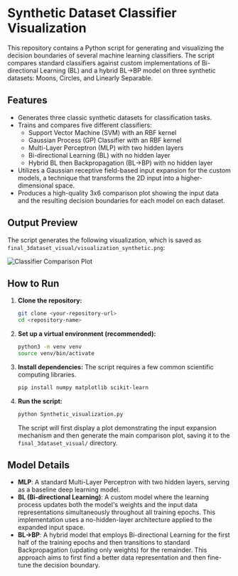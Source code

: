 # Synthetic Dataset Classifier Visualization

This repository contains a Python script for generating and visualizing the decision boundaries of several machine learning classifiers. The script compares standard classifiers against custom implementations of Bi-directional Learning (BL) and a hybrid BL->BP model on three synthetic datasets: Moons, Circles, and Linearly Separable.

## Features

-   Generates three classic synthetic datasets for classification tasks.
-   Trains and compares five different classifiers:
    -   Support Vector Machine (SVM) with an RBF kernel
    -   Gaussian Process (GP) Classifier with an RBF kernel
    -   Multi-Layer Perceptron (MLP) with two hidden layers
    -   Bi-directional Learning (BL) with no hidden layer
    -   Hybrid BL then Backpropagation (BL→BP) with no hidden layer
-   Utilizes a Gaussian receptive field-based input expansion for the custom models, a technique that transforms the 2D input into a higher-dimensional space.
-   Produces a high-quality 3x6 comparison plot showing the input data and the resulting decision boundaries for each model on each dataset.

## Output Preview

The script generates the following visualization, which is saved as `final_3dataset_visual/visualization_synthetic.png`:

![Classifier Comparison Plot](final_3dataset_visual/visualization_synthetic.png)

## How to Run

1.  **Clone the repository:**
    ```bash
    git clone <your-repository-url>
    cd <repository-name>
    ```

2.  **Set up a virtual environment (recommended):**
    ```bash
    python3 -m venv venv
    source venv/bin/activate
    ```

3.  **Install dependencies:**
    The script requires a few common scientific computing libraries.
    ```bash
    pip install numpy matplotlib scikit-learn
    ```

4.  **Run the script:**
    ```bash
    python Synthetic_visualization.py
    ```
    The script will first display a plot demonstrating the input expansion mechanism and then generate the main comparison plot, saving it to the `final_3dataset_visual/` directory.

## Model Details

-   **MLP**: A standard Multi-Layer Perceptron with two hidden layers, serving as a baseline deep learning model.
-   **BL (Bi-directional Learning)**: A custom model where the learning process updates both the model's weights and the input data representations simultaneously throughout all training epochs. This implementation uses a no-hidden-layer architecture applied to the expanded input space.
-   **BL→BP**: A hybrid model that employs Bi-directional Learning for the first half of the training epochs and then transitions to standard Backpropagation (updating only weights) for the remainder. This approach aims to first find a better data representation and then fine-tune the decision boundary. 